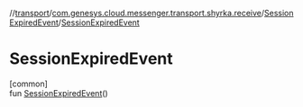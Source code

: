 //[transport](../../../index.md)/[com.genesys.cloud.messenger.transport.shyrka.receive](../index.md)/[SessionExpiredEvent](index.md)/[SessionExpiredEvent](-session-expired-event.md)

# SessionExpiredEvent

[common]\
fun [SessionExpiredEvent](-session-expired-event.md)()
